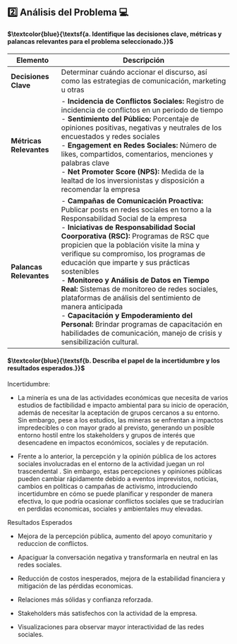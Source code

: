 
## :two: Análisis del Problema 💻

#### $\textcolor{blue}{\textsf{a. Identifique las decisiones clave, métricas y palancas relevantes para el problema seleccionado.}}$ 


| **Elemento**            | **Descripción**                                                                                                                                                          |
|-------------------------|--------------------------------------------------------------------------------------------------------------------------------------------------------------------------|
| **Decisiones Clave**    | Determinar cuándo accionar el discurso, así como las estrategias de comunicación, marketing u otras |
| **Métricas Relevantes** |- **Incidencia de Conflictos Sociales:** Registro de incidencia de conflictos en un periodo de tiempo<br> - **Sentimiento del Público:** Porcentaje de opiniones positivas, negativas y neutrales de los encuestados y redes sociales<br>- **Engagement en Redes Sociales:** Número de likes, compartidos, comentarios, menciones y palabras clave<br>- **Net Promoter Score (NPS):** Medida de la lealtad de los inversionistas y disposición a recomendar la empresa     |
| **Palancas Relevantes** | - **Campañas de Comunicación Proactiva:** Publicar posts en redes sociales en torno a la Responsabilidad Social de la empresa<br>- **Iniciativas de Responsabilidad Social Coorporativa (RSC):** Programas de RSC que propicien que la población visite la mina y verifique su compromiso, los programas de educación que imparte y sus prácticas sostenibles <br>- **Monitoreo y Análisis de Datos en Tiempo Real:** Sistemas de monitoreo de redes sociales, plataformas de análisis del sentimiento de manera anticipada<br>- **Capacitación y Empoderamiento del Personal:** Brindar programas de capacitación en habilidades de comunicación, manejo de crisis y sensibilización cultural. |

#### $\textcolor{blue}{\textsf{b. Describa el papel de la incertidumbre y los resultados esperados.}}$ 

Incertidumbre: 
- La minería es una de las actividades económicas que necesita de varios estudios de factibilidad e impacto ambiental para su inicio de operación, además de necesitar la aceptación de grupos cercanos a su entorno. Sin embargo, pese a los estudios, las mineras se enfrentan a impactos impredecibles o con mayor grado al previsto, generando un posible entorno hostil entre los stakeholders y grupos de interés que desencadene en impactos económicos, sociales y de reputación.

- Frente a lo anterior, la percepción y la opinión pública de los actores sociales involucradas en el entorno de la actividad juegan un rol trascendental . Sin embargo, estas percepciones y opiniones públicas pueden cambiar rápidamente debido a eventos imprevistos, noticias, cambios en políticas o campañas de activismo, introduciendo incertidumbre en cómo se puede planificar y responder de manera efectiva, lo que podría ocasionar conflictos sociales que se traducirían en perdidas economicas, sociales y ambientales muy elevadas.

Resultados Esperados 

- Mejora de la percepción pública, aumento del apoyo comunitario y reduccion de conflictos.

- Apaciguar la conversación negativa y transformarla en neutral en las redes sociales.
  
- Reducción de costos inesperados, mejora de la estabilidad financiera y mitigación de las pérdidas economicas.

- Relaciones más sólidas y confianza reforzada.

- Stakeholders más satisfechos con la actividad de la empresa.

- Visualizaciones para observar mayor interactividad de las redes sociales.

